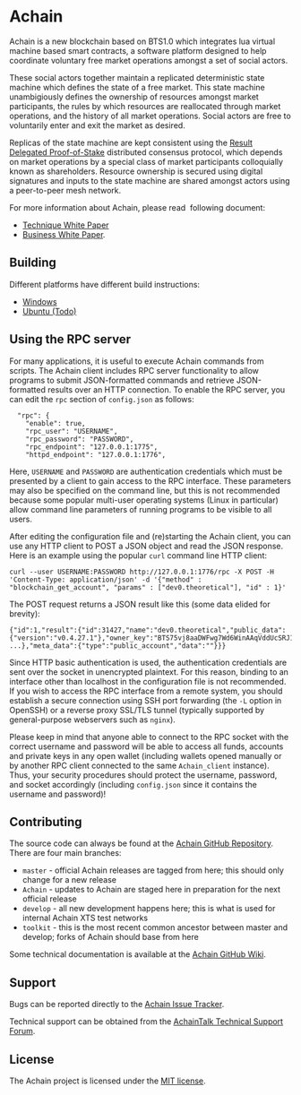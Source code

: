 Achain
=========
Achain is a new blockchain based on BTS1.0 which integrates lua virtual machine based smart contracts, a software platform designed to help coordinate voluntary free market operations amongst a set of social actors.

These social actors together maintain a replicated deterministic state machine which defines the state of a free market. This state machine unambigiously defines the ownership of resources amongst market participants, the rules by which resources are reallocated through market operations, and the history of all market operations. Social actors are free to voluntarily enter and exit the market as desired.

Replicas of the state machine are kept consistent using the [Result Delegated Proof-of-Stake](https://bitshares.org/technology/delegated-proof-of-stake-consensus/) distributed consensus protocol, which depends on market operations by a special class of market participants colloquially known as shareholders. Resource ownership is secured using digital signatures and inputs to the state machine are shared amongst actors using a peer-to-peer mesh network.

For more information about Achain, please read  following document:
* [Technique White Paper](https://www.achain.com/Achain_tech_white_paper.pdf) 
* [Business White Paper](https://www.achain.com/Achain_business_white_paper.pdf).

Building
--------
Different platforms have different build instructions:
* [Windows](https://github.com/Achain-Dev/Achain/blob/master/BUILD_WIN32.md)
* [Ubuntu (Todo)](https://github.com/Achain-Dev/Achain/blob/master/BUILD_UBUNTU.md)


Using the RPC server
--------------------

For many applications, it is useful to execute Achain commands from scripts.  The Achain client includes RPC server functionality to allow programs to submit JSON-formatted commands and retrieve JSON-formatted results over an HTTP connection.  To enable the RPC server, you can edit the `rpc` section of `config.json` as follows:

      "rpc": {
        "enable": true,
        "rpc_user": "USERNAME",
        "rpc_password": "PASSWORD",
        "rpc_endpoint": "127.0.0.1:1775",
        "httpd_endpoint": "127.0.0.1:1776",

Here, `USERNAME` and `PASSWORD` are authentication credentials which must be presented by a client to gain access to the RPC interface.  These parameters may also be specified on the command line, but this is not recommended because some popular multi-user operating systems (Linux in particular) allow command line parameters of running programs to be visible to all users.

After editing the configuration file and (re)starting the Achain client, you can use any HTTP client to POST a JSON object and read the JSON response.  Here is an example using the popular `curl` command line HTTP client:

    curl --user USERNAME:PASSWORD http://127.0.0.1:1776/rpc -X POST -H 'Content-Type: application/json' -d '{"method" : "blockchain_get_account", "params" : ["dev0.theoretical"], "id" : 1}'

The POST request returns a JSON result like this (some data elided for brevity):

    {"id":1,"result":{"id":31427,"name":"dev0.theoretical","public_data":{"version":"v0.4.27.1"},"owner_key":"BTS75vj8aaDWFwg7Wd6WinAAqVddUcSRJ1hSMDNayLAbCuxsmoQTf", ...},"meta_data":{"type":"public_account","data":""}}}

Since HTTP basic authentication is used, the authentication credentials are sent over the socket in unencrypted plaintext.
For this reason, binding to an interface other than localhost in the configuration file is not recommended.
If you wish to access the RPC interface from a remote system, you should establish a secure connection using SSH port forwarding (the `-L` option in OpenSSH) or a reverse proxy SSL/TLS tunnel (typically supported by general-purpose webservers such as `nginx`).

Please keep in mind that anyone able to connect to the RPC socket with the correct username and password will be able to access all funds, accounts and private keys in any open wallet (including wallets opened manually or by another RPC client connected to the same `Achain_client` instance).
Thus, your security procedures should protect the username, password, and socket accordingly (including `config.json` since it contains the username and password)!

Contributing
------------
The source code can always be found at the [Achain GitHub Repository](https://github.com/Achain-Dev/Achain). There are four main branches:
- `master` - official Achain releases are tagged from here; this should only change for a new release
- `Achain` - updates to Achain are staged here in preparation for the next official release
- `develop` - all new development happens here; this is what is used for internal Achain XTS test networks
- `toolkit` - this is the most recent common ancestor between master and develop; forks of Achain should base from here

Some technical documentation is available at the [Achain GitHub Wiki](https://github.com/Achain-Dev/Achain/wiki).

Support
-------
Bugs can be reported directly to the [Achain Issue Tracker](https://github.com/Achain-Dev/Achain/issues).

Technical support can be obtained from the [AchainTalk Technical Support Forum](https://Achaintalk.org/index.php?board=45.0).

License
------

The Achain project is licensed under the [MIT license](LICENSE).
